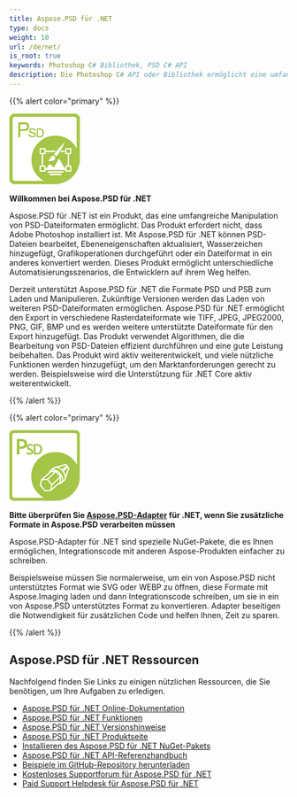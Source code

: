 ```yaml
---
title: Aspose.PSD für .NET
type: docs
weight: 10
url: /de/net/
is_root: true
keywords: Photoshop C# Bibliothek, PSD C# API
description: Die Photoshop C# API oder Bibliothek ermöglicht eine umfangreiche Manipulation von PSD-Dateiformaten. Es ist nicht erforderlich, dass Adobe Photoshop installiert ist, und unterstützt die Formate PSD und PSB zum Laden, Manipulieren und Konvertieren in verschiedene Rasterdateiformate wie TIFF, JPEG, JPEG2000, PNG, GIF und BMP.
---
```


{{% alert color="primary" %}} 

**![Aspose.PSD für .NET Produktlogo](home_1.png)**

**Willkommen bei Aspose.PSD für .NET**

Aspose.PSD für .NET ist ein Produkt, das eine umfangreiche Manipulation von PSD-Dateiformaten ermöglicht. Das Produkt erfordert nicht, dass Adobe Photoshop installiert ist. Mit Aspose.PSD für .NET können PSD-Dateien bearbeitet, Ebeneneigenschaften aktualisiert, Wasserzeichen hinzugefügt, Grafikoperationen durchgeführt oder ein Dateiformat in ein anderes konvertiert werden. Dieses Produkt ermöglicht unterschiedliche Automatisierungsszenarios, die Entwicklern auf ihrem Weg helfen.

Derzeit unterstützt Aspose.PSD für .NET die Formate PSD und PSB zum Laden und Manipulieren. Zukünftige Versionen werden das Laden von weiteren PSD-Dateiformaten ermöglichen. Aspose.PSD für .NET ermöglicht den Export in verschiedene Rasterdateiformate wie TIFF, JPEG, JPEG2000, PNG, GIF, BMP und es werden weitere unterstützte Dateiformate für den Export hinzugefügt. Das Produkt verwendet Algorithmen, die die Bearbeitung von PSD-Dateien effizient durchführen und eine gute Leistung beibehalten. Das Produkt wird aktiv weiterentwickelt, und viele nützliche Funktionen werden hinzugefügt, um den Marktanforderungen gerecht zu werden. Beispielsweise wird die Unterstützung für .NET Core aktiv weiterentwickelt.

{{% /alert %}} 

{{% alert color="primary" %}} 

**![Aspose.PSD für Adapters für .NET Produktlogo](aspose_psd-for-net-adapter.png)**

**Bitte überprüfen Sie [Aspose.PSD-Adapter](/psd/de/net/adapters) für .NET, wenn Sie zusätzliche Formate in Aspose.PSD verarbeiten müssen**

Aspose.PSD-Adapter für .NET sind spezielle NuGet-Pakete, die es Ihnen ermöglichen, Integrationscode mit anderen Aspose-Produkten einfacher zu schreiben.

Beispielsweise müssen Sie normalerweise, um ein von Aspose.PSD nicht unterstütztes Format wie SVG oder WEBP zu öffnen, diese Formate mit Aspose.Imaging laden und dann Integrationscode schreiben, um sie in ein von Aspose.PSD unterstütztes Format zu konvertieren. Adapter beseitigen die Notwendigkeit für zusätzlichen Code und helfen Ihnen, Zeit zu sparen.

{{% /alert %}} 

## **Aspose.PSD für .NET Ressourcen**

Nachfolgend finden Sie Links zu einigen nützlichen Ressourcen, die Sie benötigen, um Ihre Aufgaben zu erledigen.

- [Aspose.PSD für .NET Online-Dokumentation](/psd/de/net/)
- [Aspose.PSD für .NET Funktionen](/psd/de/net/features/)
- [Aspose.PSD für .NET Versionshinweise](/psd/de/net/release-notes/)
- [Aspose.PSD für .NET Produktseite](https://products.aspose.com/psd/net)
- [Installieren des Aspose.PSD für .NET NuGet-Pakets](https://www.nuget.org/packages/Aspose.PSD/)
- [Aspose.PSD für .NET API-Referenzhandbuch](https://reference.aspose.com/net/psd)
- [Beispiele im GitHub-Repository herunterladen](https://github.com/aspose-psd/Aspose.PSD-for-.NET)
- [Kostenloses Supportforum für Aspose.PSD für .NET](https://forum.aspose.com/c/psd)
- [Paid Support Helpdesk für Aspose.PSD für .NET](https://helpdesk.aspose.com/)
